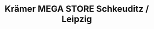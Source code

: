 ---
title: "Krämer MEGA STORE Schkeuditz / Leipzig"
url: /schkeuditz/kraemer-mega-store-schkeuditz-leipzig/
shop: Sport
---